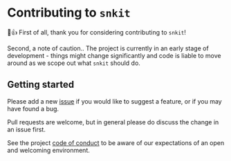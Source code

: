 # Contributing to `snkit`

🎉👍 First of all, thank you for considering contributing to `snkit`!

Second, a note of caution.. The project is currently in an early stage
of development - things might change significantly and code is liable
to move around as we scope out what `snkit` should do.


## Getting started

Please add a new [issue](https://github.com/tomalrussell/snkit/issues) if you
would like to suggest a feature, or if you may have found a bug.

Pull requests are welcome, but in general please do discuss the change in an
issue first.

See the project [code of conduct](https://github.com/tomalrussell/snkit/blob/master/CODE_OF_CONDUCT.md)
to be aware of our expectations of an open and welcoming environment.
